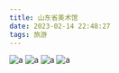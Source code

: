 ```yaml
---
title: 山东省美术馆
date: 2023-02-14 22:48:27
tags: 旅游
---
```


![a](/assets/微信图片_20230214223125.jpg)
![a](/assets/微信图片_20230214223212.jpg)
![a](/assets/微信图片_20230214223130.jpg)
![a](/assets/微信图片_20230214223034.jpg)